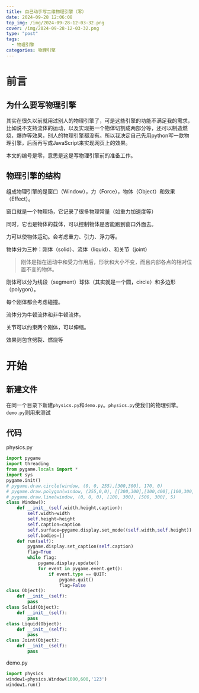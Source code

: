 ```yaml
---
title: 自己动手写二维物理引擎（零）
date: 2024-09-28 12:06:08
top_img: /img/2024-09-28-12-03-32.png
cover: /img/2024-09-28-12-03-32.png
type: "post"
tags: 
  - 物理引擎
categories: 物理引擎
---
```


# 前言

## 为什么要写物理引擎

其实在很久以前就用过别人的物理引擎了，可是这些引擎的功能不满足我的需求，比如说不支持流体的运动，以及实现把一个物体切割成两部分等，还可以制造燃烧，爆炸等效果，别人的物理引擎都没有。所以我决定自己先用python写一款物理引擎，后面再写成JavaScript来实现网页上的效果。

本文的编号是零，意思是这是写物理引擎前的准备工作。

## 物理引擎的结构

组成物理引擎的是窗口（Window），力（Force），物体（Object）和效果（Effect）。

窗口就是一个物理场，它记录了很多物理常量（如重力加速度等）

同时，它也是物体的载体，可以控制物体是否能跑到窗口外面去。

力可以使物体运动。会考虑重力、引力、浮力等。

物体分为三种：刚体（solid）、流体（liquid）、和关节（joint）

> 刚体是指在运动中和受力作用后，形状和大小不变，而且内部各点的相对位置不变的物体。

刚体可以分为线段（segment）球体（其实就是一个圆，circle）和多边形（polygon）。

每个刚体都会考虑碰撞。

流体分为牛顿流体和非牛顿流体。

关节可以约束两个刚体，可以伸缩。

效果则包含劈裂、燃烧等

# 开始

## 新建文件

在同一个目录下新建`physics.py`和`demo.py`。`physics.py`使我们的物理引擎。`demo.py`则用来测试

## 代码

physics.py

```python
import pygame
import threading
from pygame.locals import *
import sys
pygame.init()
# pygame.draw.circle(window, (0, 0, 255),[300,300], 170, 0)
# pygame.draw.polygon(window, (255,0,0), [[300,300],[100,400],[100,300]])
# pygame.draw.line(window, (0, 0, 0), [100, 300], [500, 300], 5)
class Window():
    def __init__(self,width,height,caption):
        self.width=width
        self.height=height
        self.caption=caption
        self.surface=pygame.display.set_mode((self.width,self.height))
        self.bodies=[]
    def run(self):
        pygame.display.set_caption(self.caption)
        flag=True
        while flag:
            pygame.display.update()
            for event in pygame.event.get():
                if event.type == QUIT:
                    pygame.quit()
                    flag=False
class Object():
    def __init__(self):
        pass
class Solid(Object):
    def __init__(self):
        pass
class Liquid(Object):
    def __init__(self):
        pass
class Joint(Object):
    def __init__(self):
        pass
```

demo.py

```py
import physics
window1=physics.Window(1000,600,'123')
window1.run()
```

